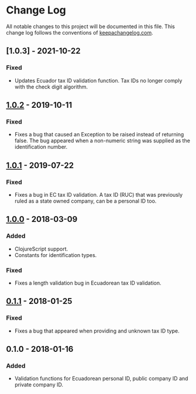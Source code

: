 # Change Log
All notable changes to this project will be documented in this file. This change log follows the conventions of [keepachangelog.com](http://keepachangelog.com/).

## [1.0.3] - 2021-10-22
### Fixed
- Updates Ecuador tax ID validation function. Tax IDs no longer comply with the check
digit algorithm.


## [1.0.2] - 2019-10-11
### Fixed
- Fixes a bug that caused an Exception to be raised instead of returning false. The bug
appeared when a non-numeric string was supplied as the identification number.


## [1.0.1] - 2019-07-22
### Fixed
- Fixes a bug in EC tax ID validation. A tax ID (RUC) that was previously ruled as a
state owned company, can be a personal ID too.


## [1.0.0] - 2018-03-09
### Added
- ClojureScript support.
- Constants for identification types.

### Fixed
- Fixes a length validation bug in Ecuadorean tax ID validation.


## [0.1.1] - 2018-01-25
### Fixed
- Fixes a bug that appeared when providing and unknown tax ID type.


## 0.1.0 - 2018-01-16
### Added
- Validation functions for Ecuadorean personal ID, public company ID and
private company ID.


[1.0.2]: https://github.com/datil/personas/compare/1.0.1...1.0.2
[1.0.1]: https://github.com/datil/personas/compare/1.0.0...1.0.1
[1.0.0]: https://github.com/datil/personas/compare/0.1.1...1.0.0
[0.1.1]: https://github.com/datil/personas/compare/0.1.0...0.1.1
